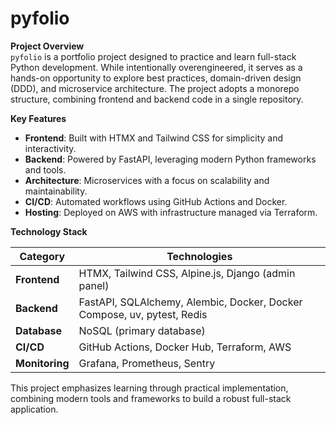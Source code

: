 # pyfolio

**Project Overview**  
`pyfolio` is a portfolio project designed to practice and learn full-stack Python development. While intentionally overengineered, it serves as a hands-on opportunity to explore best practices, domain-driven design (DDD), and microservice architecture. The project adopts a monorepo structure, combining frontend and backend code in a single repository.

**Key Features**  
- **Frontend**: Built with HTMX and Tailwind CSS for simplicity and interactivity.  
- **Backend**: Powered by FastAPI, leveraging modern Python frameworks and tools.  
- **Architecture**: Microservices with a focus on scalability and maintainability.  
- **CI/CD**: Automated workflows using GitHub Actions and Docker.  
- **Hosting**: Deployed on AWS with infrastructure managed via Terraform.  

**Technology Stack**

| **Category**     | **Technologies**                                                               |
|------------------|--------------------------------------------------------------------------------|
| **Frontend**     | HTMX, Tailwind CSS, Alpine.js, Django (admin panel)                            |
| **Backend**      | FastAPI, SQLAlchemy, Alembic, Docker, Docker Compose, uv, pytest, Redis        |
| **Database**     | NoSQL (primary database)                                                       |
| **CI/CD**        | GitHub Actions, Docker Hub, Terraform, AWS                                     |
| **Monitoring**   | Grafana, Prometheus, Sentry                                                    |

This project emphasizes learning through practical implementation, combining modern tools and frameworks to build a robust full-stack application.